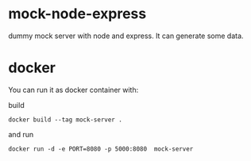 # mock-node-express
dummy mock server with node and express. It can generate some data.


# docker
You can run it as docker container with: 

build
```
docker build --tag mock-server .
```
and run
```
docker run -d -e PORT=8080 -p 5000:8080  mock-server
```
